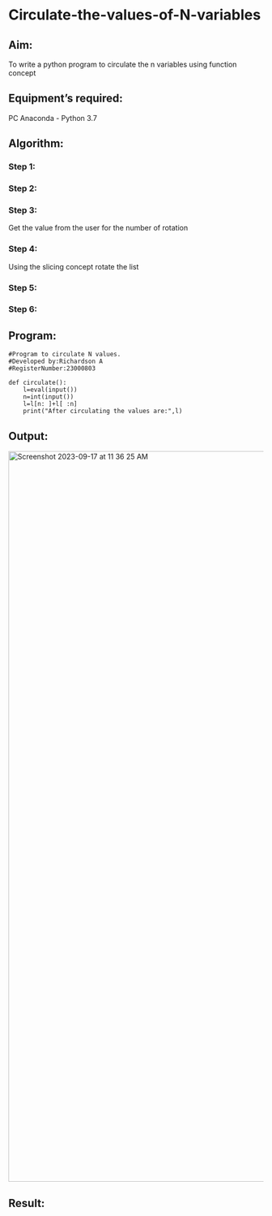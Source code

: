 # Circulate-the-values-of-N-variables
## Aim:
To write a python program to circulate the n variables using function concept
## Equipment’s required:
PC
Anaconda - Python 3.7
## Algorithm: 
### Step 1: 
### Step 2: 
### Step 3: 
Get the value from the user for the number of rotation
### Step 4: 
Using the slicing concept rotate the list

### Step 5: 
### Step 6: 
## Program:

```
#Program to circulate N values.
#Developed by:Richardson A
#RegisterNumber:23000803

def circulate():
    l=eval(input())
    n=int(input())
    l=l[n: ]+l[ :n]
    print("After circulating the values are:",l)
```


## Output:

<img width="1440" alt="Screenshot 2023-09-17 at 11 36 25 AM" src="https://github.com/Richard01072002/Circulate-the-values-of-N-variables/assets/141472248/a9b40703-fad9-4f9f-b62a-86fffe4a0994">


## Result:



